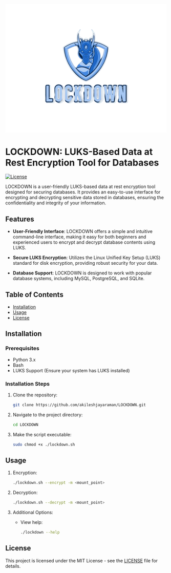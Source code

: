 <div align="center">
<img src="logo.png">
</div>

# LOCKDOWN: LUKS-Based Data at Rest Encryption Tool for Databases

[![License](https://img.shields.io/badge/license-MIT-blue.svg)](https://opensource.org/licenses/MIT)

LOCKDOWN is a user-friendly LUKS-based data at rest encryption tool designed for securing databases. It provides an easy-to-use interface for encrypting and decrypting sensitive data stored in databases, ensuring the confidentiality and integrity of your information.

## Features

- **User-Friendly Interface**: LOCKDOWN offers a simple and intuitive command-line interface, making it easy for both beginners and experienced users to encrypt and decrypt database contents using LUKS.

- **Secure LUKS Encryption**: Utilizes the Linux Unified Key Setup (LUKS) standard for disk encryption, providing robust security for your data.

- **Database Support**: LOCKDOWN is designed to work with popular database systems, including MySQL, PostgreSQL, and SQLite.

## Table of Contents

- [Installation](#installation)
- [Usage](#usage)
- [License](#license)

## Installation

### Prerequisites

- Python 3.x
- Bash
- LUKS Support (Ensure your system has LUKS installed)

### Installation Steps

1. Clone the repository:

    ```bash
    git clone https://github.com/akileshjayaraman/LOCKDOWN.git
    ```

2. Navigate to the project directory:

    ```bash
    cd LOCKDOWN
    ```
3. Make the script executable:

    ```bash
    sudo chmod +x ./lockdown.sh
    ```

## Usage

1. Encryption:

    ```bash
    ./lockdown.sh --encrypt -m <mount_point>
    ```

2. Decryption:

    ```bash
    ./lockdown.sh --decrypt -m <mount_point>
    ```

3. Additional Options:

    - View help:

        ```bash
        ./lockdown --help
        ```

## License

This project is licensed under the MIT License - see the [LICENSE](LICENSE) file for details.

